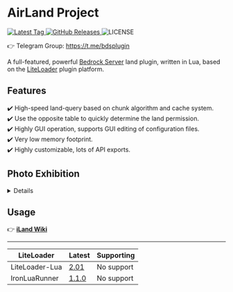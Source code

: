 # AirLand Project

[![Latest Tag](https://img.shields.io/github/v/tag/LiteLScript-Dev/iLand-Core?label=LATEST%20TAG&style=for-the-badge)
![GitHub Releases](https://shields.io/github/downloads/LiteLScript-Dev/iLand-Core/total?style=for-the-badge)
](https://github.com/LiteLScript-Dev/iLand-Core/releases/latest)
![LICENSE](https://img.shields.io/github/license/LiteLScript-Dev/iLand-Core?style=for-the-badge)

👉 Telegram Group: https://t.me/bdsplugin

A full-featured, powerful [Bedrock Server](https://www.minecraft.net/en-us/download/server/bedrock) land plugin, written in Lua, based on the [LiteLoader](https://github.com/LiteLDev/LiteLoader) plugin platform.

## Features
✔️ High-speed land-query based on chunk algorithm and cache system.<br/>
✔️ Use the opposite table to quickly determine the land permission.<br/>
✔️ Highly GUI operation, supports GUI editing of configuration files.<br/>
✔️ Very low memory footprint.<br/>
✔️ Highly customizable, lots of API exports.

## Photo Exhibition

<details>

> ⭐ Select Land Particle Effects
> ![a](https://user-images.githubusercontent.com/29711228/150649828-72a3b2e3-1bab-4ead-a178-8fa5aadeb20a.png)
> ⭐ Convenient player territory manager
> ![b](https://user-images.githubusercontent.com/29711228/150649831-c0068c02-29e4-469d-9007-0e119fc46947.png)
> ⭐ Convenient operator territory manager
> ![c](https://user-images.githubusercontent.com/29711228/150649832-6b685b7c-03b9-44ce-ba09-05bfb0f1dab8.png)
  
</details>

## Usage
👉 [**iLand Wiki**](https://myland.amd.rocks/)

---

| **LiteLoader** | **Latest**                                                             | **Supporting** |
|-----------------|------------------------------------------------------------------------|----------------|
| LiteLoader-Lua  | [2.01](https://github.com/LiteLScript-Dev/iLand-Core/tree/LiteLoader-Lua) | No support     |
| IronLuaRunner   | [1.1.0](https://github.com/LiteLScript-Dev/iLand-Core/tree/IronLuaRunner) | No support     |
